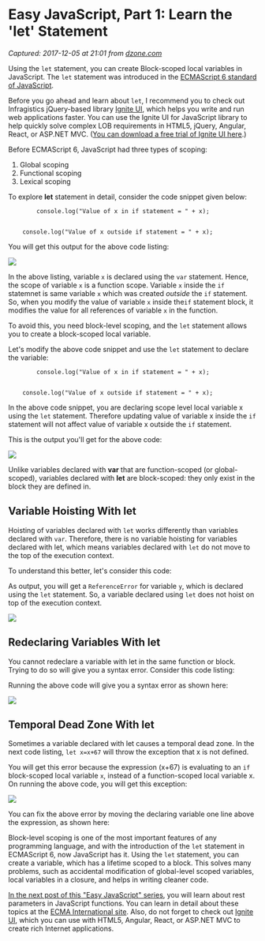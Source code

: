 # Easy JavaScript, Part 1: Learn the 'let' Statement

_Captured: 2017-12-05 at 21:01 from [dzone.com](https://dzone.com/articles/easy-javascript-part-1-learn-the-quotletquot-state)_

Using the `let` statement, you can create Block-scoped local variables in JavaScript. The `let` statement was introduced in the [ECMAScript 6 standard of JavaScript](https://www.ecma-international.org/ecma-262/6.0/).

Before you go ahead and learn about `let`, I recommend you to check out Infragistics jQuery-based library [Ignite UI](https://www.infragistics.com:443/products/ignite-ui), which helps you write and run web applications faster. You can use the Ignite UI for JavaScript library to help quickly solve complex LOB requirements in HTML5, jQuery, Angular, React, or ASP.NET MVC. ([You can download a free trial of Ignite UI here](https://www.infragistics.com:443/free-downloads/ignite-ui).)

Before ECMAScript 6, JavaScript had three types of scoping:

  1. Global scoping
  2. Functional scoping
  3. Lexical scoping

To explore **let** statement in detail, consider the code snippet given below:
    
    
            console.log("Value of x in if statement = " + x);
    
    
        console.log("Value of x outside if statement = " + x);

You will get this output for the above code listing:

![](https://www.infragistics.com/community/cfs-filesystemfile.ashx/__key/CommunityServer.Blogs.Components.WeblogFiles/infragistics.lessonlearnd1/1222.imglet1.png)

In the above listing, variable `x` is declared using the `var` statement. Hence, the scope of variable `x` is a function scope. Variable `x` inside the `if` statemnet is same variable `x` which was created _outside_ the `if` statement. So, when you modify the value of variable `x` inside the`if` statement block, it modifies the value for all references of variable `x` in the function.

To avoid this, you need block-level scoping, and the `let` statement allows you to create a block-scoped local variable.

Let's modify the above code snippet and use the `let` statement to declare the variable:
    
    
            console.log("Value of x in if statement = " + x);
    
    
        console.log("Value of x outside if statement = " + x);

In the above code snippet, you are declaring scope level local variable x using the `let` statement. Therefore updating value of variable x inside the `if` statement will not affect value of variable x outside the `if` statement.

This is the output you'll get for the above code:

![](https://www.infragistics.com/community/cfs-filesystemfile.ashx/__key/CommunityServer.Blogs.Components.WeblogFiles/infragistics.lessonlearnd1/7801.imglet2.png)

Unlike variables declared with **var** that are function-scoped (or global-scoped), variables declared with **let** are block-scoped: they only exist in the block they are defined in.

## Variable Hoisting With let

Hoisting of variables declared with `let` works differently than variables declared with `var`. Therefore, there is no variable hoisting for variables declared with let, which means variables declared with `let` do not move to the top of the execution context.

To understand this better, let's consider this code:

As output, you will get a `ReferenceError` for variable `y`, which is declared using the `let` statement. So, a variable declared using `let` does not hoist on top of the execution context.

![](https://www.infragistics.com/community/cfs-filesystemfile.ashx/__key/CommunityServer.Blogs.Components.WeblogFiles/infragistics.lessonlearnd1/7608.imglet3.png)

## Redeclaring Variables With let

You cannot redeclare a variable with let in the same function or block. Trying to do so will give you a syntax error. Consider this code listing:

Running the above code will give you a syntax error as shown here:

![](https://www.infragistics.com/community/cfs-filesystemfile.ashx/__key/CommunityServer.Blogs.Components.WeblogFiles/infragistics.lessonlearnd1/4024.imglet4.png)

## Temporal Dead Zone With let

Sometimes a variable declared with let causes a temporal dead zone. In the next code listing, `let x=x+67` will throw the exception that x is not defined.

You will get this error because the expression (x+67) is evaluating to an `if` block-scoped local variable `x`, instead of a function-scoped local variable x. On running the above code, you will get this exception:

![](https://www.infragistics.com/community/cfs-filesystemfile.ashx/__key/CommunityServer.Blogs.Components.WeblogFiles/infragistics.lessonlearnd1/3817.imglet5.png)

You can fix the above error by moving the declaring variable one line above the expression, as shown here:

Block-level scoping is one of the most important features of any programming language, and with the introduction of the `let` statement in ECMAScript 6, now JavaScript has it. Using the `let` statement, you can create a variable, which has a lifetime scoped to a block. This solves many problems, such as accidental modification of global-level scoped variables, local variables in a closure, and helps in writing cleaner code.

[In the next post of this "Easy JavaScript" series](https://www.infragistics.com:443/community/blogs/infragistics/archive/2017/07/21/easy-javascript-part-2-what-is-rest-parameter-in-a-function.aspx), you will learn about rest parameters in JavaScript functions. You can learn in detail about these topics at the [ECMA International site](https://www.ecma-international.org). Also, do not forget to check out [Ignite UI](http://www.igniteui.com/), which you can use with HTML5, Angular, React, or ASP.NET MVC to create rich Internet applications.
